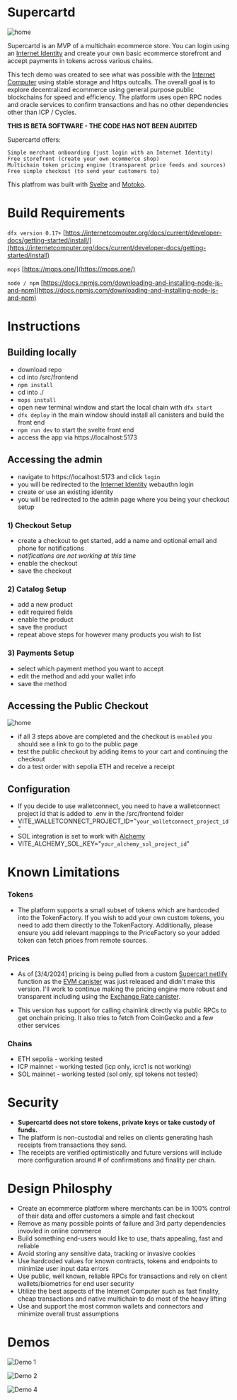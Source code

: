 # Supercartd

![home](/docs/sc%20home.PNG)


Supercartd is an MVP of a multichain ecommerce store. You can login using an [Internet Identity](https://internetcomputer.org/internet-identity) and create your own basic ecommerce storefront and accept payments in tokens across various chains.

This tech demo was created to see what was possible with the [Internet Computer](https://internetcomputer.org/) using stable storage and https outcalls. The overall goal is to explore decentralized ecommerce using general purpose public blockchains for speed and efficiency. The platform uses open RPC nodes and oracle services to confirm transactions and has no other dependencies other than ICP / Cycles.

**THIS IS BETA SOFTWARE - THE CODE HAS NOT BEEN AUDITED**

Supercartd offers:

    Simple merchant onboarding (just login with an Internet Identity)    
    Free storefront (create your own ecommerce shop)
    Multichain token pricing engine (transparent price feeds and sources)
    Free simple checkout (to send your customers to)

This platfrom was built with [Svelte](https://svelte.dev) and [Motoko](https://internetcomputer.org/docs/current/motoko/main/motoko).

# Build Requirements

``dfx version 0.17+``
[https://internetcomputer.org/docs/current/developer-docs/getting-started/install/](https://internetcomputer.org/docs/current/developer-docs/getting-started/install)

``mops``
[https://mops.one/](https://mops.one/)

``node / npm``
[https://docs.npmjs.com/downloading-and-installing-node-js-and-npm](https://docs.npmjs.com/downloading-and-installing-node-js-and-npm)



# Instructions

## Building locally

- download repo
- cd into /src/frontend
- ``npm install``
- cd into ./
- ``mops install``
- open new terminal window and start the local chain with ``dfx start``
- ``dfx deploy`` in the main window should install all canisters and build the front end
- ``npm run dev`` to start the svelte front end
- access the app via https://localhost:5173

## Accessing the admin

- navigate to https://localhost:5173 and click ``login`` 
- you will be redirected to the [Internet Identity](https://internetcomputer.org/internet-identity) webauthn login
- create or use an existing identity
- you will be redirected to the admin page where you being your checkout setup

### 1) Checkout Setup

- create a checkout to get started, add a name and optional email and phone for notifications
- *notifications are not working at this time*
- enable the checkout
- save the checkout

### 2) Catalog Setup

- add a new product
- edit required fields
- enable the product
- save the product
- repeat above steps for however many products you wish to list 


### 3) Payments Setup

- select which payment method you want to accept
- edit the method and add your wallet info
- save the method

## Accessing the Public Checkout

![home](/docs/checkout%20ready.PNG)


- if all 3 steps above are completed and the checkout is ``enabled`` you should see a link to go to the public page
- test the public checkout by adding items to your cart and continuing the checkout
- do a test order with sepolia ETH and receive a receipt


## Configuration

- If you decide to use walletconnect, you need to have a walletconnect project id that is added to .env in the /src/frontend folder 
- VITE_WALLETCONNECT_PROJECT_ID="``your_walletconnect_project_id``"
- SOL integration is set to work with [Alchemy](https://www.alchemy.com/) 
- VITE_ALCHEMY_SOL_KEY="``your_alchemy_sol_project_id``"


# Known Limitations

### Tokens

- The platform supports a small subset of tokens which are hardcoded into the TokenFactory. If you wish to add your own custom tokens, you need to add them directly to the TokenFactory. Additionally, please ensure you add relevant mappings to the PriceFactory so your added token can fetch prices from remote sources.

### Prices

- As of [3/4/2024] pricing is being pulled from a custom [Supercart netlify](https://github.com/janusdotai/supercartd_shim) function as the [EVM canister](https://internetcomputer.org/docs/current/developer-docs/multi-chain/ethereum/evm-rpc) was just released and didn't make this version. I'll work to continue making the pricing engine more robust and transparent including using the [Exchange Rate canister](https://internetcomputer.org/docs/current/developer-docs/defi/exchange-rate-canister).

- This version has support for calling chainlink directly via public RPCs to get onchain pricing. It also tries to fetch from CoinGecko and a few other services

### Chains
- ETH sepolia - working tested
- ICP mainnet - working tested (icp only, icrc1 is not working)
- SOL mainnet - working tested (sol only, spl tokens not tested)

# Security
- **Supercartd does not store tokens, private keys or take custody of funds.** 
- The platform is non-custodial and relies on clients generating hash receipts from transactions they send. 
- The receipts are verified optimistically and future versions will include more configuration around # of confirmations and finality per chain.

# Design Philosphy

- Create an ecommerce platform where merchants can be in 100% control of their data and offer customers a simple and fast checkout
- Remove as many possible points of failure and 3rd party dependencies invovled in online commerce
- Build something end-users would like to use, thats appealing, fast and reliable 
- Avoid storing any sensitive data, tracking or invasive cookies
- Use hardcoded values for known contracts, tokens and endpoints to minimize user input data errors
- Use public, well known, reliable RPCs for transactions and rely on client wallets/biometrics for end user security
- Utilize the best aspects of the Internet Computer such as fast finality, cheap transactions and native multichain to do most of the heavy lifting
- Use and support the most common wallets and connectors and minimize overall trust assumptions

# Demos

![Demo 1](/docs/scdemo1.gif)

![Demo 2](/docs/scdemo2.gif)

![Demo 4](/docs/scd_icp_mainnet.PNG)